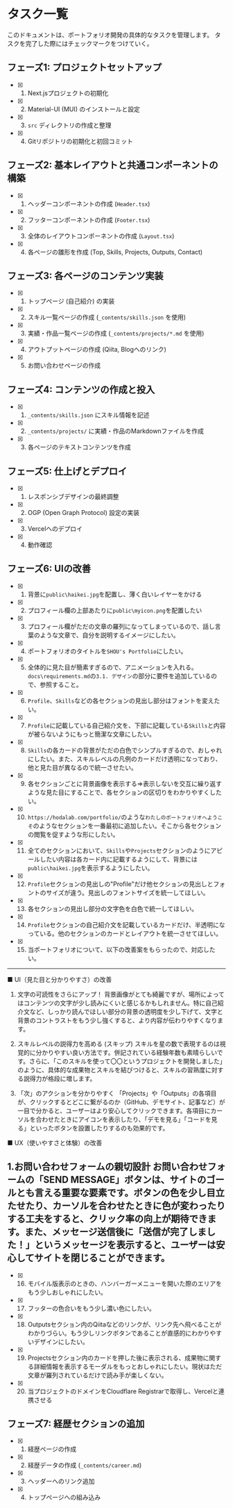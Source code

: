 # タスク一覧

このドキュメントは、ポートフォリオ開発の具体的なタスクを管理します。
タスクを完了した際にはチェックマークをつけていく。

## フェーズ1: プロジェクトセットアップ

- [x] 1. Next.jsプロジェクトの初期化
- [x] 2. Material-UI (MUI) のインストールと設定
- [x] 3. `src` ディレクトリの作成と整理
- [x] 4. Gitリポジトリの初期化と初回コミット

## フェーズ2: 基本レイアウトと共通コンポーネントの構築

- [x] 1. ヘッダーコンポーネントの作成 (`Header.tsx`)
- [x] 2. フッターコンポーネントの作成 (`Footer.tsx`)
- [x] 3. 全体のレイアウトコンポーネントの作成 (`Layout.tsx`)
- [x] 4. 各ページの雛形を作成 (Top, Skills, Projects, Outputs, Contact)

## フェーズ3: 各ページのコンテンツ実装

- [x] 1. トップページ (自己紹介) の実装
- [x] 2. スキル一覧ページの作成 (`_contents/skills.json` を使用)
- [x] 3. 実績・作品一覧ページの作成 (`_contents/projects/*.md` を使用)
- [x] 4. アウトプットページの作成 (Qiita, Blogへのリンク)
- [x] 5. お問い合わせページの作成

## フェーズ4: コンテンツの作成と投入

- [x] 1. `_contents/skills.json` にスキル情報を記述
- [x] 2. `_contents/projects/` に実績・作品のMarkdownファイルを作成
- [x] 3. 各ページのテキストコンテンツを作成

## フェーズ5: 仕上げとデプロイ

- [x] 1. レスポンシブデザインの最終調整
- [x] 2. OGP (Open Graph Protocol) 設定の実装
- [x] 3. Vercelへのデプロイ
- [x] 4. 動作確認

## フェーズ6: UIの改善

- [x] 1. 背景に`public\haikei.jpg`を配置し、薄く白いレイヤーをかける
- [x] 2. プロフィール欄の上部あたりに`public\myicon.png`を配置したい
- [x] 3. プロフィール欄がただの文章の羅列になってしまっているので、話し言葉のような文章で、自分を説明するイメージにしたい。
- [x] 4. ポートフォリオのタイトルを`SHOU's Portfolio`にしたい。
- [x] 5. 全体的に見た目が簡素すぎるので、アニメーションを入れる。`docs\requirements.md`の`3.1. デザイン`の部分に要件を追加しているので、参照すること。
- [x] 6. `Profile`、`Skills`などの各セクションの見出し部分はフォントを変えたい。
- [x] 7. `Profile`に記載している自己紹介文を、下部に記載している`Skills`と内容が被らないようにもっと簡潔な文章にしたい。
- [x] 8. `Skills`の各カードの背景がただの白色でシンプルすぎるので、おしゃれにしたい。また、スキルレベルの凡例のカードだけ透明になっており、他と見た目が異なるので統一させたい。
- [x] 9. 各セクションごとに背景画像を表示する⇒表示しないを交互に繰り返すような見た目にすることで、各セクションの区切りをわかりやすくしたい。
- [x] 10. `https://hodalab.com/portfolio/`のような`わたしのポートフォリオへようこそ`のようなセクションを一番最初に追加したい。そこから各セクションの閲覧を促すような形にしたい。
- [x] 11. 全てのセクションにおいて、`Skills`や`Projects`セクションのようにアピールしたい内容は各カード内に記載するようにして、背景には`public\haikei.jpg`を表示するようにしたい。
- [x] 12. `Profile`セクションの見出しの"Profile"だけ他セクションの見出しとフォントのサイズが違う。見出しのフォントサイズを統一してほしい。
- [x] 13. 各セクションの見出し部分の文字色を白色で統一してほしい。
- [x] 14. `Profile`セクションの自己紹介文を記載しているカードだけ、半透明になっている。他のセクションのカードとレイアウトを統一させてほしい。
- [x] 15. 当ポートフォリオについて、以下の改善案をもらったので、対応したい。
----------------------------------------------------------------------
■ UI（見た目と分かりやすさ）の改善

1. 文字の可読性をさらにアップ！
背景画像がとても綺麗ですが、場所によってはコンテンツの文字が少し読みにくいと感じるかもしれません。特に自己紹介文など、しっかり読んでほしい部分の背景の透明度を少し下げて、文字と背景のコントラストをもう少し強くすると、より内容が伝わりやすくなります。

2. スキルレベルの説得力を高める (スキップ)
スキルを星の数で表現するのは視覚的に分かりやすい良い方法です。併記されている経験年数も素晴らしいです。さらに、「このスキルを使って〇〇というプロジェクトを開発しました」のように、具体的な成果物とスキルを結びつけると、スキルの習熟度に対する説得力が格段に増します。

3. 「次」のアクションを分かりやすく
「Projects」や「Outputs」の各項目が、クリックするとどこに繋がるのか（GitHub、デモサイト、記事など）が一目で分かると、ユーザーはより安心してクリックできます。各項目にカーソルを合わせたときにアイコンを表示したり、「デモを見る」「コードを見る」といったボタンを設置したりするのも効果的です。

■ UX（使いやすさと体験）の改善

1.お問い合わせフォームの親切設計
お問い合わせフォームの「SEND MESSAGE」ボタンは、サイトのゴールとも言える重要な要素です。ボタンの色を少し目立たせたり、カーソルを合わせたときに色が変わったりする工夫をすると、クリック率の向上が期待できます。また、メッセージ送信後に「送信が完了しました！」というメッセージを表示すると、ユーザーは安心してサイトを閉じることができます。
----------------------------------------------------------------------

- [x] 16. モバイル版表示のときの、ハンバーガーメニューを開いた際のエリアをもう少しおしゃれにしたい。
- [x] 17. フッターの色合いをもう少し濃い色にしたい。
- [x] 18. Outputsセクション内のQiitaなどのリンクが、リンク先へ飛べることがわかりづらい。もう少しリンクボタンであることが直感的にわかりやすいデザインにしたい。
- [x] 19. Projectsセクション内のカードを押した後に表示される、成果物に関する詳細情報を表示するモーダルをもっとおしゃれにしたい。現状はただ文章が羅列されているだけで読み手が楽しくない。
- [x] 20. 当プロジェクトのドメインをCloudflare Registrarで取得し、Vercelと連携させる

## フェーズ7: 経歴セクションの追加

- [x] 1. 経歴ページの作成
- [x] 2. 経歴データの作成 (`_contents/career.md`)
- [x] 3. ヘッダーへのリンク追加
- [x] 4. トップページへの組み込み
